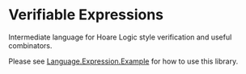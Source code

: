 # Verifiable Expressions

Intermediate language for Hoare Logic style verification and useful combinators.

Please see
[Language.Expression.Example](https://github.com/camfort/verifiable-expressions/blob/master/Language/Expression/Example.hs) for how to use this library.
